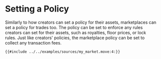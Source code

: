 # Setting a Policy

Similarly to how creators can set a policy for their assets, marketplaces can set a policy for trades too. The policy can be set to enforce any rules creators can set for their assets, such as royalties, floor prices, or lock rules. Just like creators' policies, the marketplace policy can be set to collect any transaction fees.

```move
{{#include ../../examples/sources/my_market.move:4:}}
```
